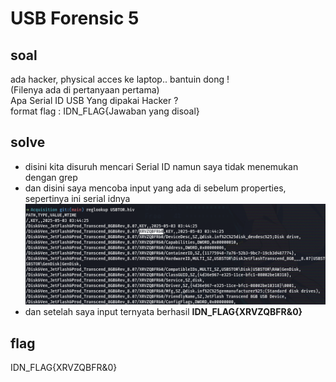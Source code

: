 # USB Forensic 5
## soal
ada hacker, physical acces ke laptop.. bantuin dong ! \
(Filenya ada di pertanyaan pertama) \
Apa Serial ID USB Yang dipakai Hacker ? \
format flag : IDN_FLAG{Jawaban yang disoal}

## solve
- disini kita disuruh mencari Serial ID namun saya tidak menemukan dengan grep
- dan disini saya mencoba input yang ada di sebelum properties, sepertinya ini serial idnya
  ![alt text](images/a/image.png)
- dan setelah saya input ternyata berhasil **IDN_FLAG{XRVZQBFR&0}**

## flag
IDN_FLAG{XRVZQBFR&0}
